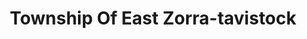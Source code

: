 ---
title: Township Of East Zorra-tavistock
url: /township-of-east-zorra-tavistock/
latitude: 43.329
longitude: -80.808
---